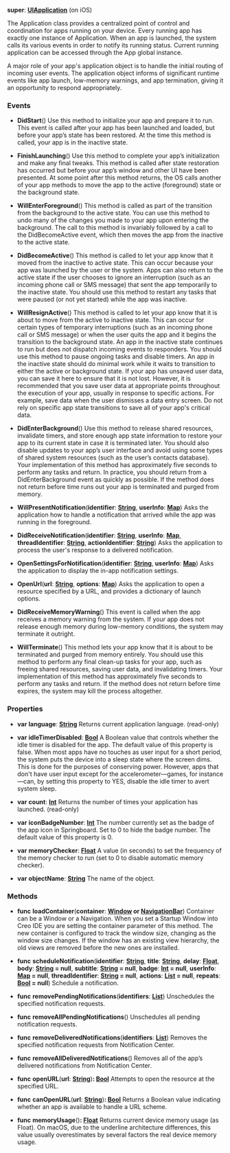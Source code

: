 **super**: **[UIApplication](UIApplication.md)** (on iOS)

The Application class provides a centralized point of control and coordination for apps running on your device. Every running app has exactly one instance of Application. When an app is launched, the system calls its various events in order to notify its running status. Current running application can be accessed through the App global instance.

A major role of your app's application object is to handle the initial routing of incoming user events. The application object informs of significant runtime events like app launch, low-memory warnings, and app termination, giving it an opportunity to respond appropriately.

### Events

* **DidStart**()
Use this method to initialize your app and prepare it to run. This event is called after your app has been launched and loaded, but before your app’s state has been restored. At the time this method is called, your app is in the inactive state.

* **FinishLaunching**()
Use this method to complete your app’s initialization and make any final tweaks. This method is called after state restoration has occurred but before your app’s window and other UI have been presented. At some point after this method returns, the OS calls another of your app methods to move the app to the active (foreground) state or the background state.

* **WillEnterForeground**()
This method is called as part of the transition from the background to the active state. You can use this method to undo many of the changes you made to your app upon entering the background. The call to this method is invariably followed by a call to the DidBecomeActive event, which then moves the app from the inactive to the active state.

* **DidBecomeActive**()
This method is called to let your app know that it moved from the inactive to active state. This can occur because your app was launched by the user or the system. Apps can also return to the active state if the user chooses to ignore an interruption (such as an incoming phone call or SMS message) that sent the app temporarily to the inactive state. You should use this method to restart any tasks that were paused (or not yet started) while the app was inactive.

* **WillResignActive**()
This method is called to let your app know that it is about to move from the active to inactive state. This can occur for certain types of temporary interruptions (such as an incoming phone call or SMS message) or when the user quits the app and it begins the transition to the background state. An app in the inactive state continues to run but does not dispatch incoming events to responders. You should use this method to pause ongoing tasks and disable timers. An app in the inactive state should do minimal work while it waits to transition to either the active or background state. If your app has unsaved user data, you can save it here to ensure that it is not lost. However, it is recommended that you save user data at appropriate points throughout the execution of your app, usually in response to specific actions. For example, save data when the user dismisses a data entry screen. Do not rely on specific app state transitions to save all of your app's critical data.

* **DidEnterBackground**()
Use this method to release shared resources, invalidate timers, and store enough app state information to restore your app to its current state in case it is terminated later. You should also disable updates to your app’s user interface and avoid using some types of shared system resources (such as the user’s contacts database).  Your implementation of this method has approximately five seconds to perform any tasks and return.  In practice, you should return from a DidEnterBackground event as quickly as possible. If the method does not return before time runs out your app is terminated and purged from memory.

* **WillPresentNotification**(**identifier**: **[String](../gravity/string.md)**, **userInfo**: **[Map](../gravity/map.md)**)
Asks the application how to handle a notification that arrived while the app was running in the foreground.

* **DidReceiveNotification**(**identifier**: **[String](../gravity/string.md)**, **userInfo**: **[Map](../gravity/map.md)**, **threadIdentifier**: **[String](../gravity/string.md)**, **actionIdentifier**: **[String](../gravity/string.md)**)
Asks the application to process the user's response to a delivered notification.

* **OpenSettingsForNotification**(**identifier**: **[String](../gravity/string.md)**, **userInfo**: **[Map](../gravity/map.md)**)
Asks the application to display the in-app notification settings.

* **OpenUrl**(**url**: **[String](../gravity/string.md)**, **options**: **[Map](../gravity/map.md)**)
Asks the application to open a resource specified by a URL, and provides a dictionary of launch options.

* **DidReceiveMemoryWarning**()
This event is called when the app receives a memory warning from the system. If your app does not release enough memory during low-memory conditions, the system may terminate it outright.

* **WillTerminate**()
This method lets your app know that it is about to be terminated and purged from memory entirely. You should use this method to perform any final clean-up tasks for your app, such as freeing shared resources, saving user data, and invalidating timers. Your implementation of this method has approximately five seconds to perform any tasks and return. If the method does not return before time expires, the system may kill the process altogether.



### Properties

* **var** **language**: **[String](../gravity/string.md)**
Returns current application language. \(read-only\)

* **var** **idleTimerDisabled**: **[Bool](../gravity/bool.md)**
A Boolean value that controls whether the idle timer is disabled for the app. The default value of this property is false. When most apps have no touches as user input for a short period, the system puts the device into a sleep state where the screen dims. This is done for the purposes of conserving power. However, apps that don't have user input except for the accelerometer—games, for instance—can, by setting this property to YES, disable the idle timer to avert system sleep.

* **var** **count**: **[Int](../gravity/int.md)**
Returns the number of times your application has launched. \(read-only\)

* **var** **iconBadgeNumber**: **[Int](../gravity/int.md)**
The number currently set as the badge of the app icon in Springboard. Set to 0 to hide the badge number. The default value of this property is 0.

* **var** **memoryChecker**: **[Float](../gravity/float.md)**
A value (in seconds) to set the frequency of the memory checker to run (set to 0 to disable automatic memory checker).

* **var** **objectName**: **[String](../gravity/string.md)**
The name of the object.



### Methods

* **func** **loadContainer**(**container**: **[Window](Window.md) or [NavigationBar](NavigationBar.md)**)
Container can be a Window or a Navigation. When you set a Startup Window into Creo IDE you are setting the container parameter of this method. The new container is configured to track the window size, changing as the window size changes. If the window has an existing view hierarchy, the old views are removed before the new ones are installed.

* **func** **scheduleNotification**(**identifier**: **[String](../gravity/string.md)**, **title**: **[String](../gravity/string.md)**, **delay**: **[Float](../gravity/float.md)**, **body**: **[String](../gravity/string.md) = null**, **subtitle**: **[String](../gravity/string.md) = null**, **badge**: **[Int](../gravity/int.md) = null**, **userInfo**: **[Map](../gravity/map.md) = null**, **threadIdentifier**: **[String](../gravity/string.md) = null**, **actions**: **[List](../gravity/list.md) = null**, **repeats**: **[Bool](../gravity/bool.md) = null**)
Schedule a notification.

* **func** **removePendingNotifications**(**identifiers**: **[List](../gravity/list.md)**)
Unschedules the specified notification requests.

* **func** **removeAllPendingNotifications**()
Unschedules all pending notification requests.

* **func** **removeDeliveredNotifications**(**identifiers**: **[List](../gravity/list.md)**)
Removes the specified notification requests from Notification Center.

* **func** **removeAllDeliveredNotifications**()
Removes all of the app’s delivered notifications from Notification Center.

* **func** **openURL**(**url**: **[String](../gravity/string.md)**)<strong>: [Bool](../gravity/bool.md)</strong> 
Attempts to open the resource at the specified URL.

* **func** **canOpenURL**(**url**: **[String](../gravity/string.md)**)<strong>: [Bool](../gravity/bool.md)</strong> 
Returns a Boolean value indicating whether an app is available to handle a URL scheme.

* **func** **memoryUsage**()<strong>: [Float](../gravity/float.md)</strong> 
Returns current device memory usage (as Float). On macOS, due to the underline architecture differences, this value usually overestimates by several factors the real device memory usage.





